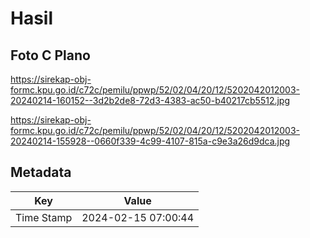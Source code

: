 # Hasil

## Foto C Plano

https://sirekap-obj-formc.kpu.go.id/c72c/pemilu/ppwp/52/02/04/20/12/5202042012003-20240214-160152--3d2b2de8-72d3-4383-ac50-b40217cb5512.jpg

https://sirekap-obj-formc.kpu.go.id/c72c/pemilu/ppwp/52/02/04/20/12/5202042012003-20240214-155928--0660f339-4c99-4107-815a-c9e3a26d9dca.jpg


## Metadata

| Key        | Value               |
| ---------- | ------------------- |
| Time Stamp | 2024-02-15 07:00:44 |



